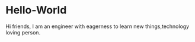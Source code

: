 # Hello-World

Hi friends,
I am an engineer with eagerness to learn new things,technology loving person.
